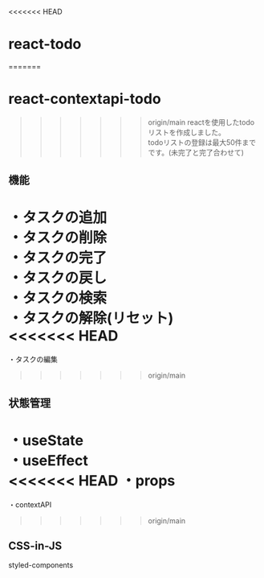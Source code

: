 <<<<<<< HEAD
# react-todo  
=======
# react-contextapi-todo  
>>>>>>> origin/main
reactを使用したtodoリストを作成しました。  
todoリストの登録は最大50件までです。(未完了と完了合わせて)

## 機能
・タスクの追加  
・タスクの削除  
・タスクの完了  
・タスクの戻し  
・タスクの検索  
・タスクの解除(リセット)  
<<<<<<< HEAD
=======
・タスクの編集  
>>>>>>> origin/main

## 状態管理  
・useState  
・useEffect  
<<<<<<< HEAD
・props  
=======
・contextAPI  
>>>>>>> origin/main

## CSS-in-JS  
styled-components
